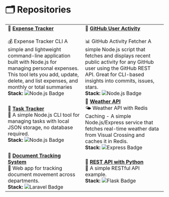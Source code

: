# 🗂️ Repositories

| | |
|--------|-------------|
| **🔹 [Expense Tracker](https://github.com/jmsjcmc/Expense-Tracker)** <br><br> 💰 Expense Tracker CLI A simple and lightweight command-line application built with Node.js for managing personal expenses. This tool lets you add, update, delete, and list expenses, and monthly or total summaries <br> **Stack:**  ![Node.js Badge](https://img.shields.io/badge/Node.js-5FA04E?logo=nodedotjs&logoColor=fff&style=for-the-badge) | **🔹 [GitHub User Activity](https://github.com/jmsjcmc/GitHub-User-Activity)** <br> <br> 📊 GitHub Activity Fetcher A simple Node.js script that fetches and displays recent public activity for any GitHub user using the GitHub REST API. Great for CLI-based insights into commits, issues, stars. <br> **Stack:** ![Node.js Badge](https://img.shields.io/badge/Node.js-5FA04E?logo=nodedotjs&logoColor=fff&style=for-the-badge) |
| **🔹 [Task Tracker](https://github.com/jmsjcmc/Task-Tracker)** <br> 📝 A simple Node.js CLI tool for managing tasks with local JSON storage, no database required. <br> **Stack:** ![Node.js Badge](https://img.shields.io/badge/Node.js-5FA04E?logo=nodedotjs&logoColor=fff&style=for-the-badge) | **🔹 [Weather API](https://github.com/jmsjcmc/Weather-API)** <br> 🌤️ Weather API with Redis Caching - A simple Node.js/Express service that fetches real-time weather data from Visual Crossing and caches it in Redis. <br> **Stack:** ![Express Badge](https://img.shields.io/badge/Express-000?logo=express&logoColor=fff&style=for-the-badge) |
| **🔹 [Document Tracking System](https://github.com/Jepjep18/Documents_tracking)** <br> 📄 Web app for tracking document movement across departments. <br> **Stack:** ![Laravel Badge](https://img.shields.io/badge/Laravel-FF2D20?logo=laravel&logoColor=fff&style=for-the-badge) | **🔹 [REST API with Python](https://github.com/jmsjcmc/REST-python)** <br> 🐍 A simple RESTful API example. <br> **Stack:** ![Flask Badge](https://img.shields.io/badge/Flask-000?logo=flask&logoColor=fff&style=for-the-badge) |


